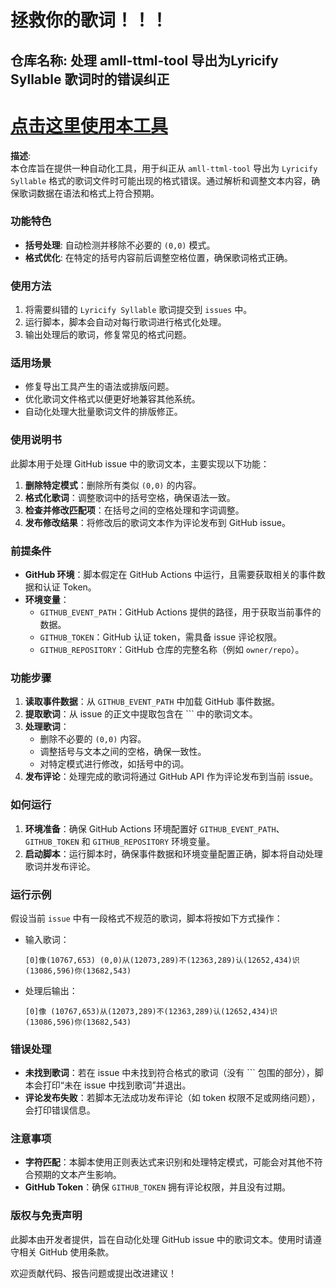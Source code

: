 # 拯救你的歌词！！！

## **仓库名称**: 处理 amll-ttml-tool 导出为Lyricify Syllable 歌词时的错误纠正

# [点击这里使用本工具](https://github.com/HKLHaoBin/amll-ttml-tool-export-fix-for-Lyricify-Syllable-lyrics/issues/new/choose)

**描述**:  
本仓库旨在提供一种自动化工具，用于纠正从 `amll-ttml-tool` 导出为 `Lyricify Syllable` 格式的歌词文件时可能出现的格式错误。通过解析和调整文本内容，确保歌词数据在语法和格式上符合预期。

### 功能特色
- **括号处理**: 自动检测并移除不必要的 `(0,0)` 模式。
- **格式优化**: 在特定的括号内容前后调整空格位置，确保歌词格式正确。

### 使用方法
1. 将需要纠错的 `Lyricify Syllable` 歌词提交到 `issues` 中。
2. 运行脚本，脚本会自动对每行歌词进行格式化处理。
3. 输出处理后的歌词，修复常见的格式问题。

### 适用场景
- 修复导出工具产生的语法或排版问题。
- 优化歌词文件格式以便更好地兼容其他系统。
- 自动化处理大批量歌词文件的排版修正。

### 使用说明书

此脚本用于处理 GitHub issue 中的歌词文本，主要实现以下功能：

1. **删除特定模式**：删除所有类似 `(0,0)` 的内容。
2. **格式化歌词**：调整歌词中的括号空格，确保语法一致。
3. **检查并修改匹配项**：在括号之间的空格处理和字词调整。
4. **发布修改结果**：将修改后的歌词文本作为评论发布到 GitHub issue。

### 前提条件

- **GitHub 环境**：脚本假定在 GitHub Actions 中运行，且需要获取相关的事件数据和认证 Token。
- **环境变量**：
  - `GITHUB_EVENT_PATH`：GitHub Actions 提供的路径，用于获取当前事件的数据。
  - `GITHUB_TOKEN`：GitHub 认证 token，需具备 issue 评论权限。
  - `GITHUB_REPOSITORY`：GitHub 仓库的完整名称（例如 `owner/repo`）。
  
### 功能步骤

1. **读取事件数据**：从 `GITHUB_EVENT_PATH` 中加载 GitHub 事件数据。
2. **提取歌词**：从 issue 的正文中提取包含在 ``` 中的歌词文本。
3. **处理歌词**：
   - 删除不必要的 `(0,0)` 内容。
   - 调整括号与文本之间的空格，确保一致性。
   - 对特定模式进行修改，如括号中的词。
4. **发布评论**：处理完成的歌词将通过 GitHub API 作为评论发布到当前 issue。

### 如何运行

1. **环境准备**：确保 GitHub Actions 环境配置好 `GITHUB_EVENT_PATH`、`GITHUB_TOKEN` 和 `GITHUB_REPOSITORY` 环境变量。
2. **启动脚本**：运行脚本时，确保事件数据和环境变量配置正确，脚本将自动处理歌词并发布评论。

### 运行示例

假设当前 `issue` 中有一段格式不规范的歌词，脚本将按如下方式操作：

- 输入歌词：
  ```
  [0]像(10767,653) (0,0)从(12073,289)不(12363,289)认(12652,434)识(13086,596)你(13682,543)
  ```

- 处理后输出：
  ```
  [0]像 (10767,653)从(12073,289)不(12363,289)认(12652,434)识(13086,596)你(13682,543)
  ```

### 错误处理

- **未找到歌词**：若在 issue 中未找到符合格式的歌词（没有 ``` 包围的部分），脚本会打印“未在 issue 中找到歌词”并退出。
- **评论发布失败**：若脚本无法成功发布评论（如 token 权限不足或网络问题），会打印错误信息。

### 注意事项

- **字符匹配**：本脚本使用正则表达式来识别和处理特定模式，可能会对其他不符合预期的文本产生影响。
- **GitHub Token**：确保 `GITHUB_TOKEN` 拥有评论权限，并且没有过期。

### 版权与免责声明

此脚本由开发者提供，旨在自动化处理 GitHub issue 中的歌词文本。使用时请遵守相关 GitHub 使用条款。

欢迎贡献代码、报告问题或提出改进建议！
